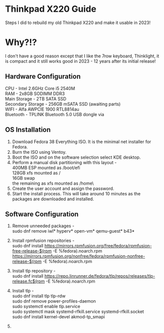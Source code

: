 # Thinkpad X220 Guide
Steps I did to rebuild my old Thinkpad X220 and make it usable in 2023!

# Why?!?
I don't have a good reason except that I like the 7row keyboard, Thinklight, it is compact and it still works good in 2023 - 12 years after its initial release!

## Hardware Configuration
CPU - Intel 2.6GHz Core i5 2540M\
RAM - 2x8GB SODIMM DDR3\
Main Storage - 2TB SATA SSD\
Secondary Storage - 256GB mSATA SSD (awaiting parts)\
WIFI - Alfa AWPCIE 1900 RTL8814au\
Bluetooth - TPLINK Bluetooth 5.0 USB dongle via


## OS Installation
1. Download Fedora 38 Everything ISO. It is the minimal net installer for Fedora.
2. Burn the ISO using Ventoy.
3. Boot the ISO and on the software selection select KDE desktop.
4. Perform a manual disk partitioning with this layout - \
   400MB ESP mounted as /boot/efi\
   128GB xfs mounted as /\
   16GB swap\
   the remaining as xfs mounted as /home\
5. Create the user account and assign the password.
6. Start the install process. This will take around 10 minutes as the packages are downloaded and installed.


## Software Configuration
1. Remove unneeded packages -\
   sudo dnf remove iwl* hyperv* open-vm* qemu-guest* b43*

2. Install rpmfusion repositories -\
   sudo dnf install https://mirrors.rpmfusion.org/free/fedora/rpmfusion-free-release-$(rpm -E %fedora).noarch.rpm https://mirrors.rpmfusion.org/nonfree/fedora/rpmfusion-nonfree-release-$(rpm -E %fedora).noarch.rpm
3. Install tlp repository -\
   sudo dnf install https://repo.linrunner.de/fedora/tlp/repos/releases/tlp-release.fc$(rpm -E %fedora).noarch.rpm
   
5. Install tlp -\
   sudo dnf install tlp tlp-rdw\
   sudo dnf remove power-profiles-daemon\
   sudo systemctl enable tlp.service\
   sudo systemctl mask systemd-rfkill.service systemd-rfkill.socket\
   sudo dnf install kernel-devel akmod-tp_smapi
6. 

